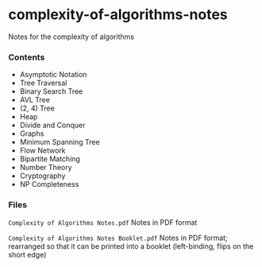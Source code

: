 # complexity-of-algorithms-notes
Notes for the complexity of algorithms

### Contents

* Asymptotic Notation
* Tree Traversal
* Binary Search Tree
* AVL Tree
* (2, 4) Tree
* Heap
* Divide and Conquer
* Graphs
* Minimum Spanning Tree
* Flow Network
* Bipartite Matching
* Number Theory
* Cryptography
* NP Completeness

### Files

`Complexity of Algorithms Notes.pdf` Notes in PDF format

`Complexity of Algorithms Notes Booklet.pdf` Notes in PDF format; rearranged so that it can be printed into a booklet (left-binding, flips on the short edge)
